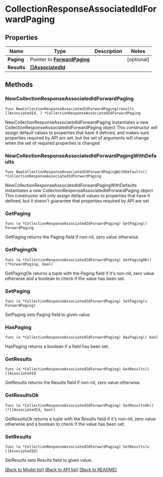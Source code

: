 # CollectionResponseAssociatedIdForwardPaging

## Properties

Name | Type | Description | Notes
------------ | ------------- | ------------- | -------------
**Paging** | Pointer to [**ForwardPaging**](ForwardPaging.md) |  | [optional] 
**Results** | [**[]AssociatedId**](AssociatedId.md) |  | 

## Methods

### NewCollectionResponseAssociatedIdForwardPaging

`func NewCollectionResponseAssociatedIdForwardPaging(results []AssociatedId, ) *CollectionResponseAssociatedIdForwardPaging`

NewCollectionResponseAssociatedIdForwardPaging instantiates a new CollectionResponseAssociatedIdForwardPaging object
This constructor will assign default values to properties that have it defined,
and makes sure properties required by API are set, but the set of arguments
will change when the set of required properties is changed

### NewCollectionResponseAssociatedIdForwardPagingWithDefaults

`func NewCollectionResponseAssociatedIdForwardPagingWithDefaults() *CollectionResponseAssociatedIdForwardPaging`

NewCollectionResponseAssociatedIdForwardPagingWithDefaults instantiates a new CollectionResponseAssociatedIdForwardPaging object
This constructor will only assign default values to properties that have it defined,
but it doesn't guarantee that properties required by API are set

### GetPaging

`func (o *CollectionResponseAssociatedIdForwardPaging) GetPaging() ForwardPaging`

GetPaging returns the Paging field if non-nil, zero value otherwise.

### GetPagingOk

`func (o *CollectionResponseAssociatedIdForwardPaging) GetPagingOk() (*ForwardPaging, bool)`

GetPagingOk returns a tuple with the Paging field if it's non-nil, zero value otherwise
and a boolean to check if the value has been set.

### SetPaging

`func (o *CollectionResponseAssociatedIdForwardPaging) SetPaging(v ForwardPaging)`

SetPaging sets Paging field to given value.

### HasPaging

`func (o *CollectionResponseAssociatedIdForwardPaging) HasPaging() bool`

HasPaging returns a boolean if a field has been set.

### GetResults

`func (o *CollectionResponseAssociatedIdForwardPaging) GetResults() []AssociatedId`

GetResults returns the Results field if non-nil, zero value otherwise.

### GetResultsOk

`func (o *CollectionResponseAssociatedIdForwardPaging) GetResultsOk() (*[]AssociatedId, bool)`

GetResultsOk returns a tuple with the Results field if it's non-nil, zero value otherwise
and a boolean to check if the value has been set.

### SetResults

`func (o *CollectionResponseAssociatedIdForwardPaging) SetResults(v []AssociatedId)`

SetResults sets Results field to given value.



[[Back to Model list]](../README.md#documentation-for-models) [[Back to API list]](../README.md#documentation-for-api-endpoints) [[Back to README]](../README.md)


